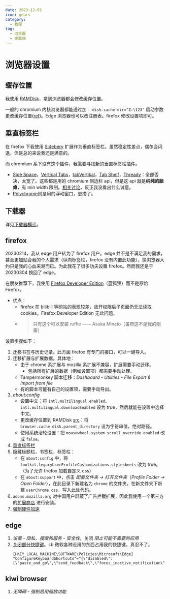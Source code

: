 ```yaml
---
date: 2023-12-03
icon: gears
category:
  - 教程
tag:
  - 浏览器
  - 桌面端
---
```


# 浏览器设置

## 缓存位置

我使用 [RAMDisk](../ramdisk.md)，拿到浏览器都会修改缓存位置。

一般的 chromium 内核浏览器都能通过加 `--disk-cache-dir="Z:\123"` 启动参数更改缓存位置([ref](https://www.bilibili.com/read/cv12675669/))。Edge 浏览器也可以改注册表。firefox 修改设置项即可。

## 垂直标签栏

在 firefox 下我使用 [Sidebery](https://addons.mozilla.org/en-US/firefox/addon/sidebery/) 扩展作为垂直标签栏。虽然稳定性差点，偶尔会闪退，但是总的来说我还是满意的。

而 chromium 系下没有这个插件，我需要寻找新的垂直标签栏插件。

- [Side Space](https://chromewebstore.google.com/detail/side-space-vertical-tab-m/ipcmlnjbpgmnpahkkboglidcbkndekjj)，[Vertical Tabs](https://chromewebstore.google.com/detail/vertical-tabs/efobhjmgoddhfdhaflheioeagkcknoji)，[tabVertikal](https://chromewebstore.google.com/detail/tabvertikal-垂直选项卡/aahjeignibghcnabifeoclpebaleldkj)，[Tab Shelf](https://chromewebstore.google.com/detail/tab-shelf-side-panel-vert/gkiobnohamhihbaipacecjfljepjjlmg?hl=zh-CN)，[Thready](https://chromewebstore.google.com/detail/thready-vertical-tabs/aihcofnnndflfjbmlekiegncnahgmaik?hl=zh-CN&utm_source=ext_sidebar)：全部否决，太宽了。这些都是用的 chromium 侧边栏 api，但是这 api 就是**纯纯的脑瘫**，有 min width 限制。[相关讨论](https://groups.google.com/a/chromium.org/g/chromium-extensions/c/xuk4ZuWTsBk)，反正我没看出什么诚意。
- [Polychrome](https://chromewebstore.google.com/detail/polychrome-vertical-tab-g/pcdogalliibjgamnojnpbmbabghfijak?hl=zh-CN&utm_source=ext_sidebar)则是用的浮动窗口，更捞了。

## 下载器

详见[下载器横评](../downloaders.md)。

## firefox

20230214，我从 edge 用户转为了 firefox 用户。edge 并不是不满足我的需求，甚至更加贴合我的个人需求（纵向标签栏，firefox 没有内置此功能），换浏览器大约只是我的心血来潮而已。为此我花了很多功夫设置 firefox。然而我还是于 20230304 换回了 edge。

在朋友推荐下，我使用 [Firefox Developer Edition](https://www.mozilla.org/en-US/firefox/developer/)（蓝狐狸）而不是原始 Firefox。

- 优点：
  - firefox 在 bilibili 等网站的表现较差，放开权限后子页面仍无法读取 cookies。Firefox Developer Edition 无此问题。
  - > 只有这个可以安装 ruffle —— Asuka Minato（虽然这不是我的刚需）

设置步骤如下：

1. 迁移书签与历史记录。此方面 firefox 有专门的接口，可以一键导入。
2. 迁移扩展与扩展数据。具体地：
   - 由于 chrome 系扩展与 mozilla 系扩展不兼容，扩展需要手动迁移。
     - 包括所有扩展的数据（例如设置项）都需要手动处理。
   - Tampermonkey 脚本迁移：_Dashboard - Utilities - File Export & Import from file_
   - 有的脚本可能有自己的设置项，需要手动导出。
3. _about:config_
   - 设置中文：将 `intl.multilingual.enabled`、`intl.multilingual.downloadEnabled` 设为 true，然后就能在设置中选择中文。
   - 更改缓存位置到 RAMDisk [src](https://blog.csdn.net/freedom_wbs/article/details/38415315)：将 `browser.cache.disk.parent_directory` 设为字符串值，绝对路径。
   - 使用系统滚轮设置：把 `mousewheel.system_scroll_override.enabled` 改成 `false`。
4. [垂直标签栏](#垂直标签栏)
5. 隐藏标题栏，书签栏，标签栏：
   - 在 `about:config` 中，将 `toolkit.legacyUserProfileCustomizations.stylesheets` 改为 true。（为了允许 firefox 加载自定义 css）
   - 在 `about:support` 中，点击 _配置文件夹 -> 打开文件夹_（_Profile Folder -> Open Folder_），在此目录下新建名为 `chrome` 的文件夹，在新文件夹下新建 `userChrome.css`，写入[此处代码](https://github.com/MrOtherGuy/firefox-csshacks/blob/master/chrome/autohide_toolbox.css)。
6. `adons.mozilla.org` 对中国用户屏蔽了广告拦截扩展，因此我使用一个第三方的[扩展商店](https://www.crxsoso.com/firefox/category/extensions) 进行安装。
7. [强制硬件加速](https://support.mozilla.org/zh-CN/kb/performance-settings)

## edge

1. _设置 - 隐私、搜索和服务 - 安全性_，关闭 _阻止可能不需要的应用_
2. [关闭部分快捷键](https://learn.microsoft.com/en-us/answers/questions/2360286/disable-keyboard-shortcuts-in-edge?forum=microsoftedge-all&referrer=answers)。sb 微软各种没用的东西占用我的快捷键，真忍不了。
   ```reg
   [HKEY_LOCAL_MACHINE\SOFTWARE\Policies\Microsoft\Edge]
   "ConfigureKeyboardShortcuts"="{\"disabled\":[\"paste_and_go\",\"send_feedback\",\"focus_inactive_notification\"]}"
   ```

## kiwi browser

1. _无障碍 - 强制启用缩放功能_

